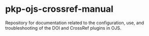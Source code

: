 # pkp-ojs-crossref-manual
Repository for documentation related to the configuration, use, and troubleshooting of the DOI and CrossRef plugins in OJS. 
